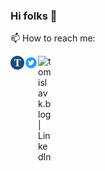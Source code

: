 ### Hi folks 👋

📫 How to reach me:

[<img align="left" alt="tomislavk.blog " width="22px" src="/IMG_0190.png" />][website]
[<img align="left" alt="tomislavk.blog | Twitter" width="22px" src="/twitter-icon.png" />][twitter]
[<img align="left" alt="tomislavk.blog | LinkedIn" width="22px" src="https://cdn.jsdelivr.net/npm/simple-icons@v3/icons/linkedin.svg" />][linkedin]



[website]: https://tomislavk.blog
[twitter]: https://twitter.com/tkranjec
[linkedin]: https://www.linkedin.com/in/tkranjec/
<!--
**tomk39/tomk39** is a ✨ _special_ ✨ repository because its `README.md` (this file) appears on your GitHub profile.

Here are some ideas to get you started:

- 🔭 I’m currently working on ...
- 🌱 I’m currently learning ...
- 👯 I’m looking to collaborate on ...
- 🤔 I’m looking for help with ...
- 💬 Ask me about ...
- 📫 How to reach me: ...
- 😄 Pronouns: ...
- ⚡ Fun fact: ...
-->
